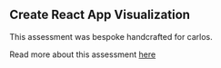## Create React App Visualization

This assessment was bespoke handcrafted for carlos.

Read more about this assessment [here](https://react.eogresources.com)
